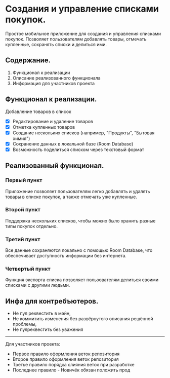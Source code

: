 # Создания и управление списками покупок.

Простое мобильное приложение для создания и управления списками покупок. Позволяет пользователям добавлять товары, отмечать купленные, сохранять списки и делиться ими.

## Содержание.

1. Функционал к реализации
2. Описание реализованного функционала
3. Информация для участников проекта

## Функционал к реализации.

Добавление товаров в список
- [x] Редактирование и удаление товаров
- [x] Отметка купленных товаров
- [x] Создание нескольких списков (например, "Продукты", "Бытовая химия")
- [x] Сохранение данных в локальной базе (Room Database)
- [x] Возможность поделиться списком через текстовый формат

## Реализованный функционал.

### Первый пункт

Приложение позволяет пользователям легко добавлять и удалять товары в списке покупок, а также отмечать уже купленные.

### Второй пункт

Поддержка нескольких списков, чтобы можно было хранить разные типы покупок отдельно.

### Третий пункт

Все данные сохраняются локально с помощью Room Database, что обеспечивает доступность информации без интернета.

### Четвертый пункт

Функция экспорта списка позволяет пользователям делиться своими списками с другими людьми.

## Инфа для контребъютеров.

- Не пул реквестить в мэйн,
- Не коммитить изменения без развёрнутого описания решённой проблемы,
- Не пулреквестить без уважения

---

Для участников проекта:

- Первое правило оформления веток репозитория
- Второе правило оформления веток репозитория
- Третье правило порядка слияния веток при разработке
- Последнее правило - Новичёк обязан положить прод




